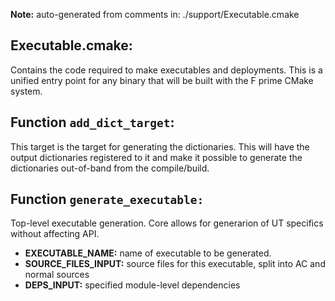 **Note:** auto-generated from comments in: ./support/Executable.cmake

## Executable.cmake:

Contains the code required to make executables and deployments. This is a unified entry point
for any binary that will be built with the F prime CMake system.



## Function `add_dict_target`:

This target is the target for generating the dictionaries. This will have the output dictionaries registered to
it and make it possible to generate the dictionaries out-of-band from the compile/build.



## Function `generate_executable:`

Top-level executable generation. Core allows for generarion of UT specifics without affecting API.

- **EXECUTABLE_NAME:** name of executable to be generated.
- **SOURCE_FILES_INPUT:** source files for this executable, split into AC and normal sources
- **DEPS_INPUT:** specified module-level dependencies


